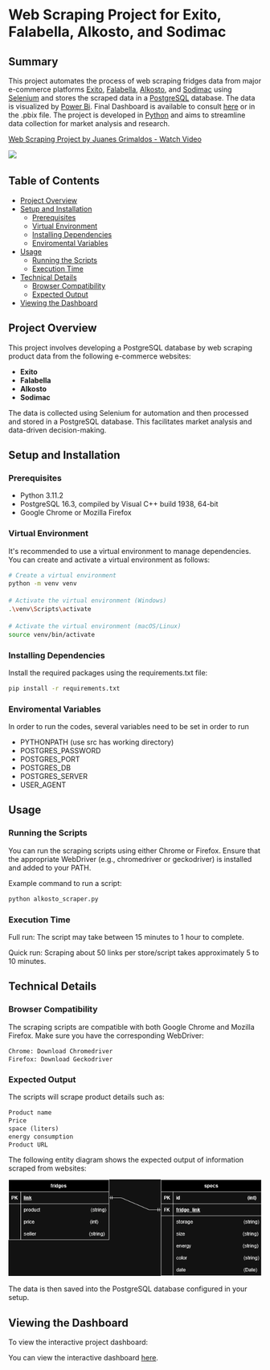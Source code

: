 # Web Scraping Project for Exito, Falabella, Alkosto, and Sodimac

## Summary

This project automates the process of web scraping fridges data from major e-commerce platforms [Exito](https://www.exito.com/electrodomesticos/refrigeracion/neveras), [Falabella](https://www.falabella.com.co/falabella-co/category/CATG32130/Refrigeracion?mkid=HB_1_REF_G14_N2_1081&page=1), [Alkosto](https://www.alkosto.com/electrodomesticos/grandes-electrodomesticos/refrigeracion/c/BI_0610_ALKOS), and [Sodimac](https://www.homecenter.com.co/homecenter-co/category/cat10850/neveras-y-nevecones/?currentpage=1) using [Selenium](https://www.selenium.dev/) and stores the scraped data in a [PostgreSQL](https://www.postgresql.org/) database. The data is visualized by [Power Bi](https://www.microsoft.com/en-us/power-platform/products/power-bi). Final Dashboard is available to consult [here](https://app.powerbi.com/view?r=eyJrIjoiNjNhYTBhOTktMDE0YS00Yzg3LTg1ZDctN2JkZjIxNzJiYmE4IiwidCI6ImQ2NDZkM2E4LTdiMTUtNGI1My05ZDkyLTk4MTVmZDYyNzAyYyIsImMiOjR9) or in the .pbix file. The project is developed in [Python](https://www.python.org/) and aims to streamline data collection for market analysis and research.

<div class="center-content">
    <a href="https://www.loom.com/share/86dcee6e874f407a9cec5fb7744b699b">
        <p>Web Scraping Project by Juanes Grimaldos - Watch Video</p>
    </a>
    <a href="https://www.loom.com/share/86dcee6e874f407a9cec5fb7744b699b">
        <img class="center-img" style="max-width: 300px;" src="https://cdn.loom.com/sessions/thumbnails/86dcee6e874f407a9cec5fb7744b699b-with-play.gif">
    </a>
</div>



## Table of Contents

- [Project Overview](#project-overview)
- [Setup and Installation](#setup-and-installation)
  - [Prerequisites](#prerequisites)
  - [Virtual Environment](#virtual-environment)
  - [Installing Dependencies](#installing-dependencies)
  - [Enviromental Variables](#enviromental-variables)
- [Usage](#usage)
  - [Running the Scripts](#running-the-scripts)
  - [Execution Time](#execution-time)
- [Technical Details](#technical-details)
  - [Browser Compatibility](#browser-compatibility)
  - [Expected Output](#expected-output)
- [Viewing the Dashboard](#viewing-the-dashboard)


## Project Overview

This project involves developing a PostgreSQL database by web scraping product data from the following e-commerce websites:
- **Exito**
- **Falabella**
- **Alkosto**
- **Sodimac**

The data is collected using Selenium for automation and then processed and stored in a PostgreSQL database. This facilitates market analysis and data-driven decision-making.

## Setup and Installation

### Prerequisites

- Python 3.11.2
- PostgreSQL 16.3, compiled by Visual C++ build 1938, 64-bit
- Google Chrome or Mozilla Firefox

### Virtual Environment

It's recommended to use a virtual environment to manage dependencies. You can create and activate a virtual environment as follows:

```bash
# Create a virtual environment
python -m venv venv

# Activate the virtual environment (Windows)
.\venv\Scripts\activate

# Activate the virtual environment (macOS/Linux)
source venv/bin/activate
```


### Installing Dependencies

Install the required packages using the requirements.txt file:

```bash
pip install -r requirements.txt
```


### Enviromental Variables

In order to run the codes, several variables need to be set in order to run
- PYTHONPATH (use src has working directory)
- POSTGRES_PASSWORD
- POSTGRES_PORT
- POSTGRES_DB
- POSTGRES_SERVER
- USER_AGENT

## Usage

### Running the Scripts

You can run the scraping scripts using either Chrome or Firefox. Ensure that the appropriate WebDriver (e.g., chromedriver or geckodriver) is installed and added to your PATH.

Example command to run a script:

```bash
python alkosto_scraper.py
```

### Execution Time

  Full run: The script may take between 15 minutes to 1 hour to complete.


  Quick run: Scraping about 50 links per store/script takes approximately 5 to 10 minutes.


## Technical Details
### Browser Compatibility

The scraping scripts are compatible with both Google Chrome and Mozilla Firefox. Make sure you have the corresponding WebDriver:

    Chrome: Download Chromedriver
    Firefox: Download Geckodriver

### Expected Output

The scripts will scrape product details such as:

    Product name
    Price
    space (liters)
    energy consumption
    Product URL

The following entity diagram shows the expected output of information scraped from websites:

![description of the databases to create](src/data_bases/model_diagam.drawio.png "Entity Relation Diagram")

The data is then saved into the PostgreSQL database configured in your setup.
## Viewing the Dashboard

To view the interactive project dashboard:

You can view the interactive dashboard [here](https://app.powerbi.com/view?r=eyJrIjoiNjNhYTBhOTktMDE0YS00Yzg3LTg1ZDctN2JkZjIxNzJiYmE4IiwidCI6ImQ2NDZkM2E4LTdiMTUtNGI1My05ZDkyLTk4MTVmZDYyNzAyYyIsImMiOjR9).
    
